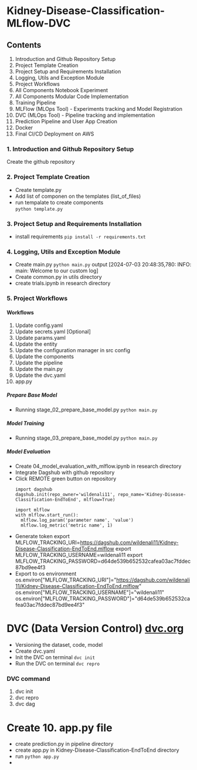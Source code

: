 # Kidney-Disease-Classification-MLflow-DVC

## Contents
1. Introduction and Github Repository Setup
2. Project Template Creation
3. Project Setup and Requirements Installation
4. Logging, Utils and Exception Module
5. Project Workflows
6. All Components Notebook Experiment
7. All Components Modular Code Implementation
8. Training Pipeline
9. MLFlow (MLOps Tool) - Experiments tracking and Model Registration
10. DVC (MLOps Tool) - Pipeline tracking and implementation
11. Prediction Pipeline and User App Creation
12. Docker
13. Final CI/CD Deployment on AWS

### 1. Introduction and Github Repository Setup
Create the github repository

### 2. Project Template Creation
- Create template.py
- Add list of componen on the templates (list_of_files)
- run tempalate to create components <br>
  `python template.py`

### 3. Project Setup and Requirements Installation
- install requirements
  `pip install -r requirements.txt`

### 4. Logging, Utils and Exception Module
- Create main.py
  `python main.py`
  output
  [2024-07-03 20:48:35,780: INFO: main: Welcome to our custom log]
- Create common.py in utils directory
- create trials.ipynb in research directory

### 5. Project Workflows
#### Workflows
1. Update config.yaml
2. Update secrets.yaml [Optional]
3. Update params.yaml
4. Update the entity
5. Update the configuration manager in src config
6. Update the components
7. Update the pipeline
8. Update the main.py
9. Update the dvc.yaml
10. app.py

##### Prepare Base Model
- Running stage_02_prepare_base_model.py
  ```python main.py  ```

##### Model Training
- Running stage_03_prepare_base_model.py
  ```python main.py  ```

##### Model Evaluation
- Create 04_model_evaluation_with_mlflow.ipynb in research directory
- Integrate Dagshub with github repository
- Click REMOTE green button on repository
  ```
  import dagshub
  dagshub.init(repo_owner='wildenali11', repo_name='Kidney-Disease-Classification-EndToEnd', mlflow=True)

  import mlflow
  with mlflow.start_run():
    mlflow.log_param('parameter name', 'value')
    mlflow.log_metric('metric name', 1)
  ```
- Generate token
  export MLFLOW_TRACKING_URI=https://dagshub.com/wildenali11/Kidney-Disease-Classification-EndToEnd.mlflow
  export MLFLOW_TRACKING_USERNAME=wildenali11
  export MLFLOW_TRACKING_PASSWORD=d64de539b652532cafea03ac7fddec87bd9ee4f3
- Export to os environment
  os.environ["MLFLOW_TRACKING_URI"]="https://dagshub.com/wildenali11/Kidney-Disease-Classification-EndToEnd.mlflow"
  os.environ["MLFLOW_TRACKING_USERNAME"]="wildenali11"
  os.environ["MLFLOW_TRACKING_PASSWORD"]="d64de539b652532cafea03ac7fddec87bd9ee4f3"

# DVC (Data Version Control) [dvc.org](https://dvc.org/doc/user-guide)
- Versioning the dataset, code, model
- Create dvc.yaml
- Init the DVC on terminal
  ```dvc init```
- Run the DVC on terminal
  ```dvc repro```

### DVC command
1. dvc init
2. dvc repro
3. dvc dag 

# Create 10. app.py file
- create prediction.py in pipeline directory
- create app.py in Kidney-Disease-Classification-EndToEnd directory
- run
  ```python app.py```
- 